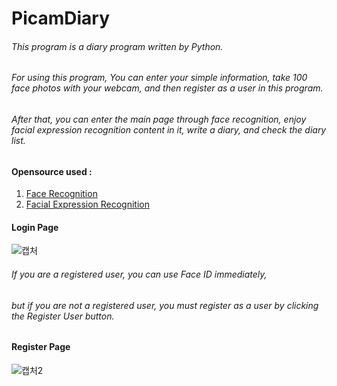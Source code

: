 # PicamDiary
###### This program is a diary program written by Python.
###### For using this program, You can enter your simple information, take 100 face photos with your webcam, and then register as a user in this program. 
###### After that, you can enter the main page through face recognition, enjoy facial expression recognition content in it, write a diary, and check the diary list.

#### Opensource used :
1. [Face Recognition](https://github.com/codeingschool/Facial-Recognition)
2. [Facial Expression Recognition](https://github.com/omar178/Emotion-recognition)
####
#### Login Page
![캡처](https://user-images.githubusercontent.com/62979330/128454080-640f5a1c-ad8a-499d-ac91-1d31481aaac2.PNG)
  ###### If you are a registered user, you can use Face ID immediately,
  ###### but if you are not a registered user, you must register as a user by clicking the Register User button.
####
#### Register Page
![캡처2](https://user-images.githubusercontent.com/62979330/128454424-5421f24f-4d67-4480-aa4b-06419017331f.PNG)

